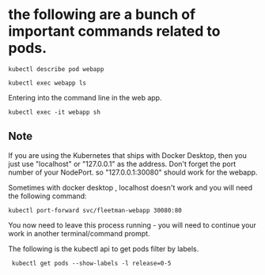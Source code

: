 # the following are a bunch of important commands related to pods.
```
kubectl describe pod webapp
```

```
kubectl exec webapp ls
```

Entering into the command line in the web app.
```
kubectl exec -it webapp sh
```

## Note

If you are using the Kubernetes that ships with Docker Desktop, then you just use "localhost" or "127.0.0.1" as the address. Don't forget the port number of your NodePort. so "127.0.0.1:30080" should work for the webapp.

Sometimes with docker desktop , localhost doesn't work and you will need the following command:

```
kubectl port-forward svc/fleetman-webapp 30080:80
```

You now need to leave this process running - you will need to continue your work in another terminal/command prompt.

The following is the kubectl api to get pods filter by labels.
```
 kubectl get pods --show-labels -l release=0-5
```